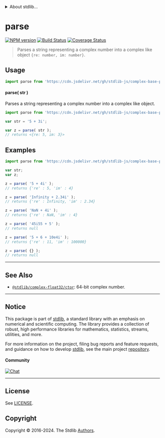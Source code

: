 <!--

@license Apache-2.0

Copyright (c) 2024 The Stdlib Authors.

Licensed under the Apache License, Version 2.0 (the "License");
you may not use this file except in compliance with the License.
You may obtain a copy of the License at

   http://www.apache.org/licenses/LICENSE-2.0

Unless required by applicable law or agreed to in writing, software
distributed under the License is distributed on an "AS IS" BASIS,
WITHOUT WARRANTIES OR CONDITIONS OF ANY KIND, either express or implied.
See the License for the specific language governing permissions and
limitations under the License.

-->


<details>
  <summary>
    About stdlib...
  </summary>
  <p>We believe in a future in which the web is a preferred environment for numerical computation. To help realize this future, we've built stdlib. stdlib is a standard library, with an emphasis on numerical and scientific computation, written in JavaScript (and C) for execution in browsers and in Node.js.</p>
  <p>The library is fully decomposable, being architected in such a way that you can swap out and mix and match APIs and functionality to cater to your exact preferences and use cases.</p>
  <p>When you use stdlib, you can be absolutely certain that you are using the most thorough, rigorous, well-written, studied, documented, tested, measured, and high-quality code out there.</p>
  <p>To join us in bringing numerical computing to the web, get started by checking us out on <a href="https://github.com/stdlib-js/stdlib">GitHub</a>, and please consider <a href="https://opencollective.com/stdlib">financially supporting stdlib</a>. We greatly appreciate your continued support!</p>
</details>

# parse

[![NPM version][npm-image]][npm-url] [![Build Status][test-image]][test-url] [![Coverage Status][coverage-image]][coverage-url] <!-- [![dependencies][dependencies-image]][dependencies-url] -->

> Parses a string representing a complex number into a complex like object `{re: number, im: number}`.

<!-- Section to include introductory text. Make sure to keep an empty line after the intro `section` element and another before the `/section` close. -->

<section class="intro">

</section>

<!-- /.intro -->

<!-- Package usage documentation. -->



<section class="usage">

## Usage

```js
import parse from 'https://cdn.jsdelivr.net/gh/stdlib-js/complex-base-parse@esm/index.mjs';
```

#### parse( str )

Parses a string representing a complex number into a complex like object.

```js
import parse from 'https://cdn.jsdelivr.net/gh/stdlib-js/complex-base-parse@esm/index.mjs';

var str = '5 + 3i';

var z = parse( str );
// returns <{re: 5, im: 3}>
```

</section>

<!-- /.usage -->

<!-- Package usage notes. Make sure to keep an empty line after the `section` element and another before the `/section` close. -->

<section class="notes">

</section>

<!-- /.notes -->

<!-- Package usage examples. -->

<section class="examples">

## Examples

<!-- eslint no-undef: "error" -->

```js
import parse from 'https://cdn.jsdelivr.net/gh/stdlib-js/complex-base-parse@esm/index.mjs';

var str;
var z;

z = parse( '5 + 4i' );
// returns {'re' : 5, 'im' : 4}

z = parse( 'Infinity + 2.34i' );
// returns {'re' : Infinity, 'im' : 2.34}

z = parse( 'NaN + 4i' );
// returns {'re' : NaN, 'im' : 4}

z = parse( '45i55 + 5' );
// returns null

z = parse( '5 + 6 + 10e4i' );
// returns {'re' : 11, 'im' : 100000}

z = parse( {} );
// returns null
```

</section>

<!-- /.examples -->

<!-- Section to include cited references. If references are included, add a horizontal rule *before* the section. Make sure to keep an empty line after the `section` element and another before the `/section` close. -->

<section class="references">

</section>

<!-- /.references -->

<!-- Section for related `stdlib` packages. Do not manually edit this section, as it is automatically populated. -->

<section class="related">

* * *

## See Also

-   <span class="package-name">[`@stdlib/complex-float32/ctor`][@stdlib/complex/float32/ctor]</span><span class="delimiter">: </span><span class="description">64-bit complex number.</span>

</section>

<!-- /.related -->

<!-- Section for all links. Make sure to keep an empty line after the `section` element and another before the `/section` close. -->


<section class="main-repo" >

* * *

## Notice

This package is part of [stdlib][stdlib], a standard library with an emphasis on numerical and scientific computing. The library provides a collection of robust, high performance libraries for mathematics, statistics, streams, utilities, and more.

For more information on the project, filing bug reports and feature requests, and guidance on how to develop [stdlib][stdlib], see the main project [repository][stdlib].

#### Community

[![Chat][chat-image]][chat-url]

---

## License

See [LICENSE][stdlib-license].


## Copyright

Copyright &copy; 2016-2024. The Stdlib [Authors][stdlib-authors].

</section>

<!-- /.stdlib -->

<!-- Section for all links. Make sure to keep an empty line after the `section` element and another before the `/section` close. -->

<section class="links">

[npm-image]: http://img.shields.io/npm/v/@stdlib/complex-base-parse.svg
[npm-url]: https://npmjs.org/package/@stdlib/complex-base-parse

[test-image]: https://github.com/stdlib-js/complex-base-parse/actions/workflows/test.yml/badge.svg?branch=main
[test-url]: https://github.com/stdlib-js/complex-base-parse/actions/workflows/test.yml?query=branch:main

[coverage-image]: https://img.shields.io/codecov/c/github/stdlib-js/complex-base-parse/main.svg
[coverage-url]: https://codecov.io/github/stdlib-js/complex-base-parse?branch=main

<!--

[dependencies-image]: https://img.shields.io/david/stdlib-js/complex-base-parse.svg
[dependencies-url]: https://david-dm.org/stdlib-js/complex-base-parse/main

-->

[chat-image]: https://img.shields.io/gitter/room/stdlib-js/stdlib.svg
[chat-url]: https://app.gitter.im/#/room/#stdlib-js_stdlib:gitter.im

[stdlib]: https://github.com/stdlib-js/stdlib

[stdlib-authors]: https://github.com/stdlib-js/stdlib/graphs/contributors

[umd]: https://github.com/umdjs/umd
[es-module]: https://developer.mozilla.org/en-US/docs/Web/JavaScript/Guide/Modules

[deno-url]: https://github.com/stdlib-js/complex-base-parse/tree/deno
[deno-readme]: https://github.com/stdlib-js/complex-base-parse/blob/deno/README.md
[umd-url]: https://github.com/stdlib-js/complex-base-parse/tree/umd
[umd-readme]: https://github.com/stdlib-js/complex-base-parse/blob/umd/README.md
[esm-url]: https://github.com/stdlib-js/complex-base-parse/tree/esm
[esm-readme]: https://github.com/stdlib-js/complex-base-parse/blob/esm/README.md
[branches-url]: https://github.com/stdlib-js/complex-base-parse/blob/main/branches.md

[stdlib-license]: https://raw.githubusercontent.com/stdlib-js/complex-base-parse/main/LICENSE

[@stdlib/complex/float32/ctor]: https://github.com/stdlib-js/complex-float32-ctor/tree/esm

<!-- </related-links> -->

</section>

<!-- /.links -->

